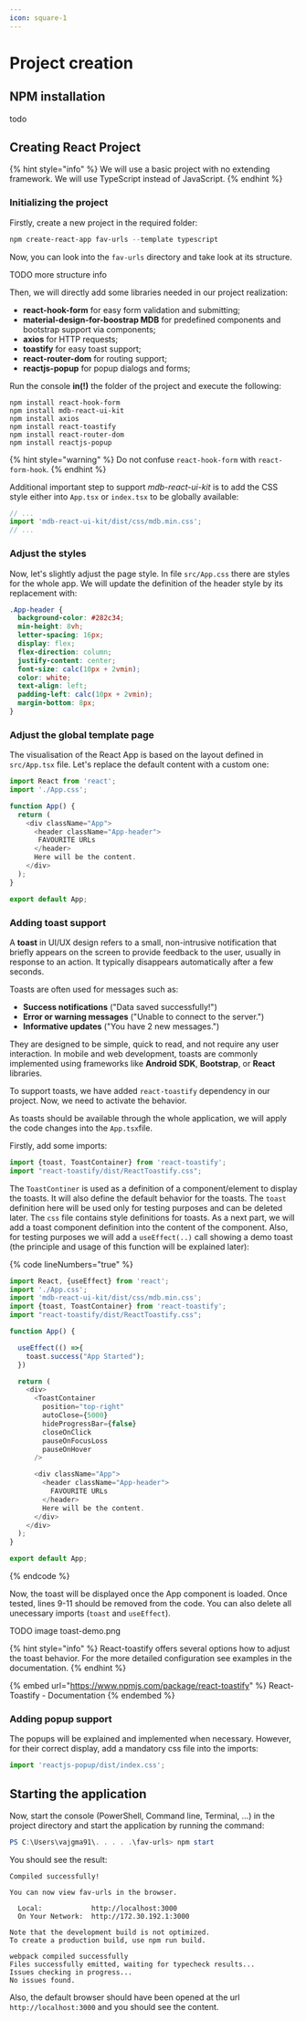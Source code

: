 ```yaml
---
icon: square-1
---
```


# Project creation

## NPM installation

todo

## Creating React Project

{% hint style="info" %}
We will use a basic project with no extending framework. We will use TypeScript instead of JavaScript.
{% endhint %}

### Initializing the project

Firstly, create a new project in the required folder:

```powershell
npm create-react-app fav-urls --template typescript
```

Now, you can look into the `fav-urls` directory and take look at its structure.

TODO more structure info

Then, we will directly add some libraries needed in our project realization:

* **react-hook-form** for easy form validation and submitting;
* **material-design-for-boostrap MDB** for predefined components and bootstrap support via components;
* **axios** for HTTP requests;
* **toastify** for easy toast support;
* **react-router-dom** for routing support;
* **reactjs-popup** for popup dialogs and forms;

Run the console **in(!)** the folder of the project and execute the following:

```
npm install react-hook-form
npm install mdb-react-ui-kit
npm install axios
npm install react-toastify
npm install react-router-dom
npm install reactjs-popup
```

{% hint style="warning" %}
Do not confuse `react-hook-form` with `react-form-hook`.
{% endhint %}

Additional important step to support _mdb-react-ui-kit_ is to add the CSS style either into `App.tsx` or `index.tsx` to be globally available:

```typescript
// ...
import 'mdb-react-ui-kit/dist/css/mdb.min.css';
// ...
```

### Adjust the styles

Now, let's slightly adjust the page style. In file `src/App.css` there are styles for the whole app. We will update the definition of the header style by its replacement with:

```css
.App-header {
  background-color: #282c34;
  min-height: 8vh;
  letter-spacing: 16px;
  display: flex;
  flex-direction: column;
  justify-content: center;
  font-size: calc(10px + 2vmin);
  color: white;
  text-align: left;
  padding-left: calc(10px + 2vmin);
  margin-bottom: 8px;
}
```

### Adjust the global template page

The visualisation of the React App is based on the layout defined in `src/App.tsx` file. Let's replace the default content with a custom one:

```typescript
import React from 'react';
import './App.css';

function App() {
  return (
    <div className="App">
      <header className="App-header">
       FAVOURITE URLs
      </header>
      Here will be the content.
    </div>
  );
}

export default App;
```

### Adding toast support

A **toast** in UI/UX design refers to a small, non-intrusive notification that briefly appears on the screen to provide feedback to the user, usually in response to an action. It typically disappears automatically after a few seconds.

Toasts are often used for messages such as:

* **Success notifications** ("Data saved successfully!")
* **Error or warning messages** ("Unable to connect to the server.")
* **Informative updates** ("You have 2 new messages.")

They are designed to be simple, quick to read, and not require any user interaction. In mobile and web development, toasts are commonly implemented using frameworks like **Android SDK**, **Bootstrap**, or **React** libraries.

To support toasts, we have added `react-toastify` dependency in our project. Now, we need to activate the behavior.

As toasts should be available through the whole application, we will apply the code changes into the `App.tsx`file.

Firstly, add some imports:

```typescript
import {toast, ToastContainer} from 'react-toastify';
import "react-toastify/dist/ReactToastify.css";
```

The `ToastContiner` is used as a definition of a component/element to display the toasts. It will also define the default behavior for the toasts. The `toast` definition here will be used only for testing purposes and can be deleted later. The `css` file contains style definitions for toasts. As a next part, we will add a toast component definition into the content of the component. Also, for testing purposes we will add a `useEffect(..)` call showing a demo toast (the principle and usage of this function will be explained later):

{% code lineNumbers="true" %}
```typescript
import React, {useEffect} from 'react';
import './App.css';
import 'mdb-react-ui-kit/dist/css/mdb.min.css';
import {toast, ToastContainer} from 'react-toastify';
import "react-toastify/dist/ReactToastify.css";

function App() {

  useEffect(() =>{
    toast.success("App Started");
  })

  return (
    <div>
      <ToastContainer
        position="top-right"
        autoClose={5000}
        hideProgressBar={false}
        closeOnClick
        pauseOnFocusLoss
        pauseOnHover
      />

      <div className="App">
        <header className="App-header">
          FAVOURITE URLs
        </header>
        Here will be the content.
      </div>
    </div>
  );
}

export default App;
```
{% endcode %}

Now, the toast will be displayed once the App component is loaded. Once tested, lines 9-11 should be removed from the code. You can also delete all unecessary imports (`toast` and `useEffect`).

TODO image toast-demo.png

{% hint style="info" %}
React-toastify offers several options how to adjust the toast behavior. For the more detailed configuration see examples in the documentation.
{% endhint %}

{% embed url="https://www.npmjs.com/package/react-toastify" %}
React-Toastify - Documentation
{% endembed %}

### Adding popup support

The popups will be explained and implemented when necessary. However, for their correct display, add a mandatory css file into the imports:

```typescript
import 'reactjs-popup/dist/index.css';
```

## Starting the application

Now, start the console (PowerShell, Command line, Terminal, ...) in the project directory and start the application by running the command:

```powershell
PS C:\Users\vajgma91\. . . . .\fav-urls> npm start
```

You should see the result:

```
Compiled successfully!

You can now view fav-urls in the browser.

  Local:            http://localhost:3000
  On Your Network:  http://172.30.192.1:3000

Note that the development build is not optimized.
To create a production build, use npm run build.

webpack compiled successfully
Files successfully emitted, waiting for typecheck results...
Issues checking in progress...
No issues found.
```

Also, the default browser should have been opened at the url `http://localhost:3000` and you should see the content.

